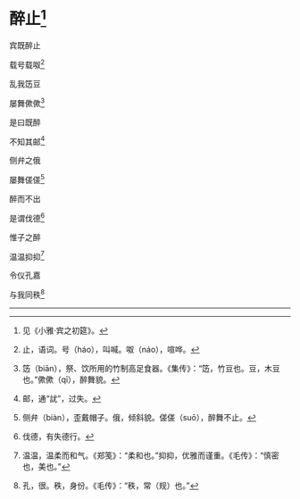    

# 醉止[^1]

宾既醉止

载号载呶[^2]

乱我笾豆

屡舞僛僛[^3]

是曰既醉

不知其邮[^4]

侧弁之俄

屡舞傞傞[^5]

醉而不出

是谓伐德[^6]

惟子之醉

温温抑抑[^7]

令仪孔嘉

与我同秩[^8]

* * *

[^1]: 见《小雅·宾之初筵》。
[^2]: 止，语词。号（háo），叫喊。呶（náo），喧哗。
[^3]: 笾（biān），祭、饮所用的竹制高足食器。《集传》：“笾，竹豆也。豆，木豆也。”僛僛（qī），醉舞貌。
[^4]: 邮，通“訧”，过失。
[^5]: 侧弁（biàn），歪戴帽子。俄，倾斜貌。傞傞（suō），醉舞不止。
[^6]: 伐德，有失德行。
[^7]: 温温，温柔而和气。《郑笺》：“柔和也。”抑抑，优雅而谨重。《毛传》：“慎密也，美也。”
[^8]: 孔，很。秩，身份。《毛传》：“秩，常（规）也。”